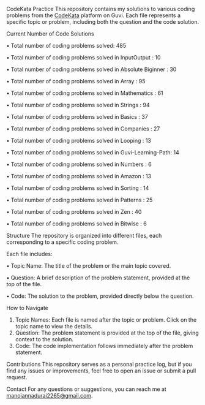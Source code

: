 CodeKata Practice
This repository contains my solutions to various coding problems from the [CodeKata](https://www.guvi.in/code-kata/) platform on Guvi.
Each file represents a specific topic or problem, including both the question and the code solution.


Current Number of Code Solutions

• Total number of coding problems solved: 485

• Total number of coding problems solved in InputOutput       : 10

• Total number of coding problems solved in Absolute Biginner : 30

• Total number of coding problems solved in Array             : 95

• Total number of coding problems solved in Mathematics       : 61

• Total number of coding problems solved in Strings           : 94

• Total number of coding problems solved in Basics            : 37

• Total number of coding problems solved in Companies         : 27

• Total number of coding problems solved in Looping           : 13

• Total number of coding problems solved in Guvi-Learning-Path: 14

• Total number of coding problems solved in Numbers           : 6

• Total number of coding problems solved in Amazon            : 13

• Total number of coding problems solved in Sorting           : 14

• Total number of coding problems solved in Patterns          : 25

• Total number of coding problems solved in Zen               : 40

• Total number of coding problems solved in Bitwise           : 6


Structure
The repository is organized into different files, each corresponding to a specific coding problem. 

Each file includes:

• Topic Name: The title of the problem or the main topic covered.

• Question: A brief description of the problem statement, provided at the top of the file.

• Code: The solution to the problem, provided directly below the question.

How to Navigate
1) Topic Names: Each file is named after the topic or problem. Click on the topic name to view the details.
2) Question: The problem statement is provided at the top of the file, giving context to the solution.
3) Code: The code implementation follows immediately after the problem statement.

Contributions
This repository serves as a personal practice log, but if you find any issues or improvements, feel free to open an issue or submit a pull request.

Contact
For any questions or suggestions, you can reach me at [manojannadurai2265@gmail.com](mailto:manojannadurai2265@gmail.com).
